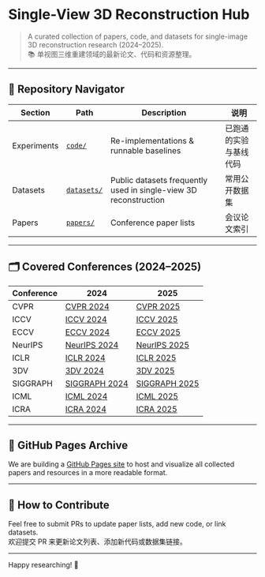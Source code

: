 # Single-View 3D Reconstruction Hub

> A curated collection of papers, code, and datasets for single-image 3D reconstruction research (2024–2025).  
> 📚 单视图三维重建领域的最新论文、代码和资源整理。

---

## 🧭 Repository Navigator

| Section | Path | Description | 说明 |
|---------|------|------------------|-------------|
| Experiments | [`code/`](./code) | Re-implementations & runnable baselines | 已跑通的实验与基线代码 |
| Datasets   | [`datasets/`](./datasets) | Public datasets frequently used in single-view 3D reconstruction | 常用公开数据集 |
| Papers     | [`papers/`](./papers) | Conference paper lists | 会议论文索引 |

---

## 🗂️ Covered Conferences (2024–2025)

| Conference | 2024 | 2025 |
|------------|------|------|
| CVPR | [CVPR 2024](papers/CVPR/2024/README.md) | [CVPR 2025](papers/CVPR/2025/README.md) |
| ICCV | [ICCV 2024](papers/ICCV/2024/README.md) | [ICCV 2025](papers/ICCV/2025/README.md) |
| ECCV | [ECCV 2024](papers/ECCV/2024/README.md) | [ECCV 2025](papers/ECCV/2025/README.md) |
| NeurIPS | [NeurIPS 2024](papers/NeurIPS/2024/README.md) | [NeurIPS 2025](papers/NeurIPS/2025/README.md) |
| ICLR | [ICLR 2024](papers/ICLR/2024/README.md) | [ICLR 2025](papers/ICLR/2025/README.md) |
| 3DV | [3DV 2024](papers/3DV/2024/README.md) | [3DV 2025](papers/3DV/2025/README.md) |
| SIGGRAPH | [SIGGRAPH 2024](papers/SIGGRAPH/2024/README.md) | [SIGGRAPH 2025](papers/SIGGRAPH/2025/README.md) |
| ICML | [ICML 2024](papers/ICML/2024/README.md) | [ICML 2025](papers/ICML/2025/README.md) |
| ICRA | [ICRA 2024](papers/ICRA/2024/README.md) | [ICRA 2025](papers/ICRA/2025/README.md) |

---

## 🧾 GitHub Pages Archive

We are building a [GitHub Pages site](https://liaoyongzhi1010.github.io/single-view-3d/) to host and visualize all collected papers and resources in a more readable format.

---

## 📌 How to Contribute

Feel free to submit PRs to update paper lists, add new code, or link datasets.  
欢迎提交 PR 来更新论文列表、添加新代码或数据集链接。

---

Happy researching! 🚀
